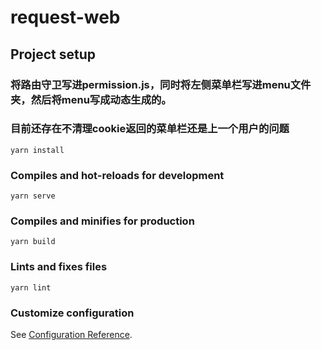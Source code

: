 # request-web

## Project setup

### 将路由守卫写进permission.js，同时将左侧菜单栏写进menu文件夹，然后将menu写成动态生成的。
### 目前还存在不清理cookie返回的菜单栏还是上一个用户的问题

```
yarn install
```

### Compiles and hot-reloads for development
```
yarn serve
```

### Compiles and minifies for production
```
yarn build
```

### Lints and fixes files
```
yarn lint
```

### Customize configuration
See [Configuration Reference](https://cli.vuejs.org/config/).

